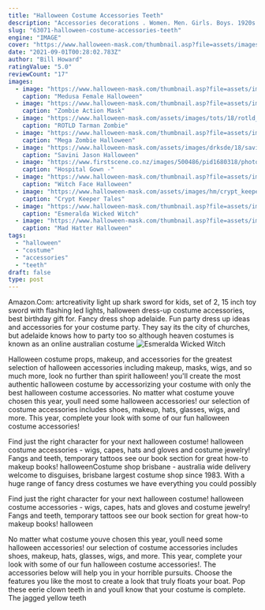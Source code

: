 ```yaml
---
title: "Halloween Costume Accessories Teeth"
description: "Accessories decorations . Women. Men. Girls. Boys. 1920s. 1970s. View all categories . Whether you're looking for a costume for a play, something to show your school spirit, the perfect disguise for a prank, or just an unforgettable halloween, our halloween stores have the costume you need to make the magic happen.  Our halloween"
slug: "63071-halloween-costume-accessories-teeth"
engine: "IMAGE"
cover: "https://www.halloween-mask.com/thumbnail.asp?file=assets/images/nikki/medusa_nikki.jpg&maxx=500&maxy=0"
date: "2021-09-01T00:28:02.783Z"
author: "Bill Howard"
ratingValue: "5.0"
reviewCount: "17"
images:
  - image: "https://www.halloween-mask.com/thumbnail.asp?file=assets/images/nikki/medusa_nikki.jpg&maxx=500&maxy=0"
    caption: "Medusa Female Halloween"
  - image: "https://www.halloween-mask.com/thumbnail.asp?file=assets/images/hm/zombie_action_mask_hm205.jpg&maxx=500&maxy=0"
    caption: "Zombie Action Mask"
  - image: "https://www.halloween-mask.com/assets/images/tots/18/rotld_tarman2_tots.jpg"
    caption: "ROTLD Tarman Zombie"
  - image: "https://www.halloween-mask.com/thumbnail.asp?file=assets/images/grprev/16/mega_zombie_26577grprv.jpg&maxx=500&maxy=0"
    caption: "Mega Zombie Halloween"
  - image: "https://www.halloween-mask.com/assets/images/drksde/18/savini_jason2_drksde.jpg"
    caption: "Savini Jason Halloween"
  - image: "https://www.firstscene.co.nz/images/500486/pid1680318/photos/PATIENT_edited.jpg"
    caption: "Hospital Gown -"
  - image: "https://www.halloween-mask.com/thumbnail.asp?file=assets/images/hm/witch_hm147.jpg&maxx=500&maxy=0"
    caption: "Witch Face Halloween"
  - image: "https://www.halloween-mask.com/assets/images/hm/crypt_keeper2_hm132.jpg"
    caption: "Crypt Keeper Tales"
  - image: "https://www.halloween-mask.com/thumbnail.asp?file=assets/images/thd/13/esmeralda_wicked_witch_thd.jpg&maxx=500&maxy=0"
    caption: "Esmeralda Wicked Witch"
  - image: "https://www.halloween-mask.com/thumbnail.asp?file=assets/images/pmg/10/mad_hatter_6771022pmg.jpg&maxx=500&maxy=0"
    caption: "Mad Hatter Halloween"
tags:
  - "halloween"
  - "costume"
  - "accessories"
  - "teeth"
draft: false
type: post
---
```


Amazon.Com: artcreativity light up shark sword for kids, set of 2, 15 inch toy sword with flashing led lights, halloween dress-up costume accessories, best birthday gift for. Fancy dress shop adelaide. Fun party dress up ideas and accessories for your costume party. They say its the city of churches, but adelaide knows how to party too  so although heaven costumes is known as an online australian costume
![Esmeralda Wicked Witch](https://www.halloween-mask.com/thumbnail.asp?file=assets/images/thd/13/esmeralda_wicked_witch_thd.jpg&maxx=500&maxy=0 "Esmeralda Wicked Witch")

Halloween costume props, makeup, and accessories for the greatest selection of halloween accessories including makeup, masks, wigs, and so much more, look no further than spirit halloween! you&#39;ll create the most authentic halloween costume by accessorizing your costume with only the best halloween costume accessories. No matter what costume youve chosen this year, youll need some halloween accessories! our selection of costume accessories includes shoes, makeup, hats, glasses, wigs, and more. This year, complete your look with some of our fun halloween costume accessories!
<!--inArticleAds-->

<!--galleryOne-->

Find just the right character for your next halloween costume! halloween costume accessories - wigs, capes, hats and gloves and costume jewelry!  Fangs and teeth, temporary tattoos see our book section for great how-to makeup books! halloweenCostume shop brisbane - australia wide delivery welcome to disguises, brisbane largest costume shop since 1983. With a huge range of fancy dress costumes we have everything you could possibly
<!--inArticleAds-->

<!--galleryTwo-->

Find just the right character for your next halloween costume! halloween costume accessories - wigs, capes, hats and gloves and costume jewelry!  Fangs and teeth, temporary tattoos see our book section for great how-to makeup books! halloween
<!--galleryThree-->

No matter what costume youve chosen this year, youll need some halloween accessories! our selection of costume accessories includes shoes, makeup, hats, glasses, wigs, and more. This year, complete your look with some of our fun halloween costume accessories!. The accessories below will help you in your horrible pursuits. Choose the features you like the most to create a look that truly floats your boat.  Pop these eerie clown teeth in and youll know that your costume is complete. The jagged yellow teeth